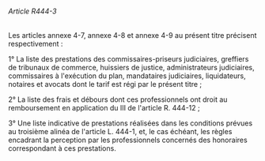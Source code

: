 ###### Article R444-3

Les articles annexe 4-7, annexe 4-8 et annexe 4-9 au présent titre précisent respectivement :

1° La liste des prestations des commissaires-priseurs judiciaires, greffiers de tribunaux de commerce, huissiers de justice, administrateurs judiciaires, commissaires à l'exécution du plan, mandataires judiciaires, liquidateurs, notaires et avocats dont le tarif est régi par le présent titre ;

2° La liste des frais et débours dont ces professionnels ont droit au remboursement en application du III de l'article R. 444-12 ;

3° Une liste indicative de prestations réalisées dans les conditions prévues au troisième alinéa de l'article L. 444-1, et, le cas échéant, les règles encadrant la perception par les professionnels concernés des honoraires correspondant à ces prestations.

